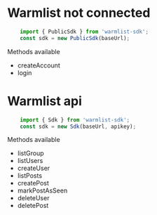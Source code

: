 # Warmlist not connected
```javascript
    import { PublicSdk } from 'warmlist-sdk';
    const sdk = new PublicSdk(baseUrl);
```

Methods available
- createAccount
- login

# Warmlist api
```javascript
    import { Sdk } from 'warmlist-sdk';
    const sdk = new Sdk(baseUrl, apikey);
```

Methods available

- listGroup
- listUsers
- createUser
- listPosts
- createPost
- markPostAsSeen
- deleteUser
- deletePost
